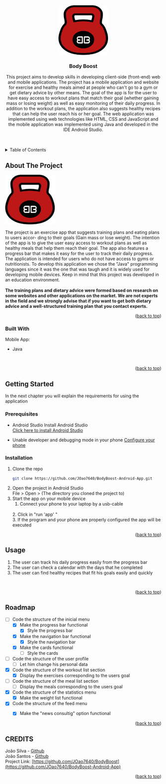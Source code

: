<!-- Improved compatibility of back to top link: See: https://github.com/othneildrew/Best-README-Template/pull/73 -->
<a name="readme-top"></a>
<!--
*** Thanks for checking out the Best-README-Template. If you have a suggestion
*** that would make this better, please fork the repo and create a pull request
*** or simply open an issue with the tag "enhancement".
*** Don't forget to give the project a star!
*** Thanks again! Now go create something AMAZING! :D
-->



<!-- PROJECT SHIELDS -->
<!--
*** I'm using markdown "reference style" links for readability.
*** Reference links are enclosed in brackets [ ] instead of parentheses ( ).
*** See the bottom of this document for the declaration of the reference variables
*** for contributors-url, forks-url, etc. This is an optional, concise syntax you may use.
*** https://www.markdownguide.org/basic-syntax/#reference-style-links
-->


<!-- PROJECT LOGO -->
<br />
<div align="center">
  <a href="https://github.com/JOao7640/BodyBoost-Android-App">
    <img src="images/BodyBoostIcon.png" alt="Logo" width="160" height="160">
  </a>

<h3 align="center">Body Boost</h3>

  <p align="center">
    This project aims to develop skills in developing client-side (front-end) web and mobile applications.
The project has a mobile application and website for exercise and healthy meals aimed at people who can't go to a gym or get dietary advice by other means.
The goal of the app is for the user to have easy access to workout plans that match their goal (whether gaining mass or losing weight) as well as easy monitoring of their daily progress.
In addition to the workout plans, the application also suggests healthy recipes that can help the user reach his or her goal.
The web application was implemented using web technologies like HTML, CSS and JavaScript and the mobile application was implemented using Java and developed in the IDE Android Studio.
    <br />
    <br />
    <br />
  </p>
</div>


<!-- TABLE OF CONTENTS -->
<details>
  <summary>Table of Contents</summary>
  <ol>
    <li>
      <a href="#about-the-project">About The Project</a>
      <ul>
        <li><a href="#built-with">Built With</a></li>
      </ul>
    </li>
    <li>
      <a href="#getting-started">Getting Started</a>
      <ul>
        <li><a href="#prerequisites">Prerequisites</a></li>
        <li><a href="#installation">Installation</a></li>
      </ul>
    </li>
    <li><a href="#usage">Usage</a></li>
    <li><a href="#roadmap">Roadmap</a></li>
    <li><a href="#contributing">Contributing</a></li>
    <li><a href="#license">License</a></li>
    <li><a href="#contact">Contact</a></li>
    <li><a href="#acknowledgments">Acknowledgments</a></li>
  </ol>
</details>



<!-- ABOUT THE PROJECT -->
## About The Project

 <img src="images/BodyBoostIcon.png" alt="Logo" width="160" height="160">

The project is an exercise app that suggests training plans and eating plans to users accor-
ding to their goals (Gain mass or lose weight). The intention of the app is to give the user
easy access to workout plans as well as healthy meals that help them reach their goal. The
app also features a progress bar that makes it easy for the user to track their daily progress.
The application is intended for users who do not have access to gyms or nutritionists. To
develop this application we chose the "Java" programming languages since it was the one that was taugh and it is
widely used for developing mobile devices. Keep in mind that this project was developed in an education environment. 
<br>
<br>
<Strong>The training plans and dietary advice were formed based on research on some websites and other applications on the market. We are not experts in the field and we strongly advise that if you want to get both dietary advice and a well-structured training plan that you contact experts.</Strong>

<p align="right">(<a href="#readme-top">back to top</a>)</p>



### Built With

Mobile App:
<br>
* Java
<br>

<p align="right">(<a href="#readme-top">back to top</a>)</p>

<!-- GETTING STARTED -->
## Getting Started

In the next chapter you will explain the requirements for using the application 

### Prerequisites

* Android Studio
  Install Android Studio
  <br>
  <a href="https://developer.android.com/studio">Click here to install Android Studio</a>

* Unable developer and debugging mode in your phone
  <a href="https://developer.android.com/studio/debug/dev-options?hl=pt-br">Configure your phone</a>
  <br> 

### Installation

1. Clone the repo
   ```sh
   git clone https://github.com/JOao7640/BodyBoost-Android-App.git
   ```
2. Open the project in Android Studio <br>
   File > Open > (The directory you cloned the project to)
   <br>
3. Start the app on your mobile device
    <br>
    1. Connect your phone to your laptop by a usb-cable
    <br>
    2. Click in "run 'app' "
    <br>
    3. If the program and your phone are properly configured the app will be executed
    

<p align="right">(<a href="#readme-top">back to top</a>)</p>



<!-- USAGE EXAMPLES -->
## Usage

1. The user can track his daily progress easily from the progress bar
2. The user can check a calendar with the days that he completed
3. The user can find healthy recipes that fit his goals easily and quickly
<br>
<p align="right">(<a href="#readme-top">back to top</a>)</p>



<!-- ROADMAP -->
## Roadmap

- [ ] Code the structure of the inicial menu
  - [X] Make the progress bar functional
    - [X] Style the progress bar 
  - [X] Make the navigation bar functional
    - [X] Style the navigation bar 
  - [X] Make the cards functional
    - [ ] Style the cards 
  
- [ ] Code the structure of the user profile
  - [ ] Let him change his personal data
  
- [X] Code the structure of the workout list section
    - [X] Display the exercises corresponding to the users goal

- [ ] Code the structure of the meal list section
  - [ ] Display the meals corresponding to the users goal
  
- [X] Code the structure of the statistics menu
  - [X] Make the weight list functional

- [X] Code the structure of the feed menu
  - [X] Make the "news consultig" option functional

  
<p align="right">(<a href="#readme-top">back to top</a>)</p>


<!-- CREDITS -->
## CREDITS

João Silva - <a href="https://github.com/JOao7640">Github</a>
<br>
João Santos - <a href="https://github.com/IM-SaiNt-LuKe">Github</a>
<br>
Project Link: [https://github.com/JOao7640/BodyBoost](https://github.com/JOao7640/BodyBoost-Android-App)

<p align="right">(<a href="#readme-top">back to top</a>)</p>
